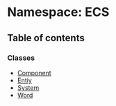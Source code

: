# Namespace: ECS

## Table of contents

### Classes

- [Component](../classes/ECS.Component.md)
- [Entiy](../classes/ECS.Entiy.md)
- [System](../classes/ECS.System.md)
- [Word](../classes/ECS.Word.md)

